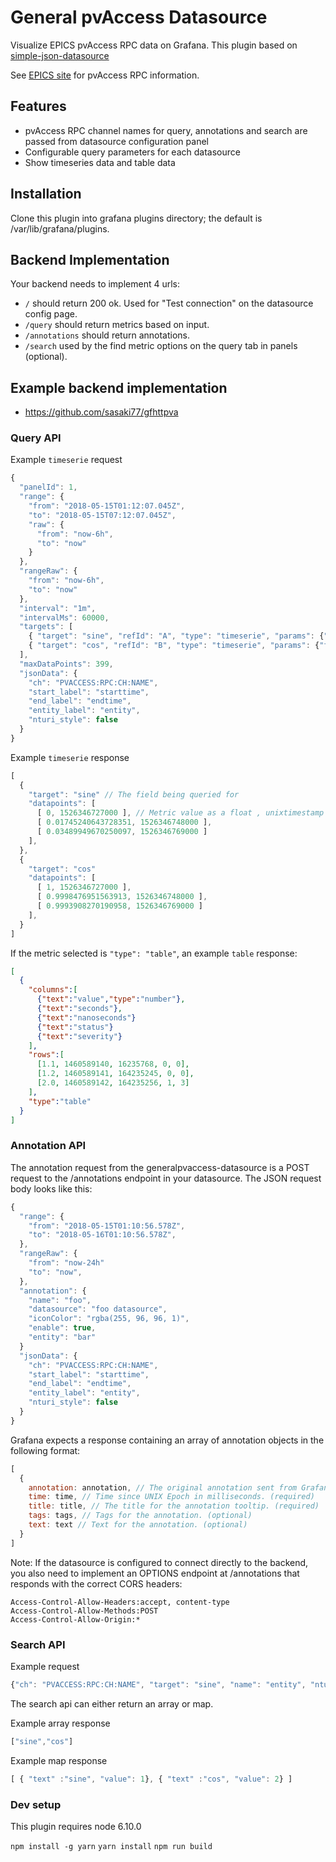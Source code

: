 # General pvAccess Datasource

Visualize EPICS pvAccess RPC data on Grafana. This plugin based on [simple-json-datasource](https://github.com/grafana/simple-json-datasource)

See [EPICS site](https://epics.anl.gov/) for pvAccess RPC information.

## Features
- pvAccess RPC channel names for query, annotations and search are passed from datasource configuration panel
- Configurable query parameters for each datasource
- Show timeseries data and table data

## Installation

Clone this plugin into grafana plugins directory; the default is /var/lib/grafana/plugins.

## Backend Implementation

Your backend needs to implement 4 urls:

- `/` should return 200 ok. Used for "Test connection" on the datasource config page.
- `/query` should return metrics based on input.
- `/annotations` should return annotations.
- `/search` used by the find metric options on the query tab in panels (optional).

## Example backend implementation

- https://github.com/sasaki77/gfhttpva

### Query API

Example `timeserie` request
``` javascript
{
  "panelId": 1,
  "range": {
    "from": "2018-05-15T01:12:07.045Z",
    "to": "2018-05-15T07:12:07.045Z",
    "raw": {
      "from": "now-6h",
      "to": "now"
    }
  },
  "rangeRaw": {
    "from": "now-6h",
    "to": "now"
  },
  "interval": "1m",
  "intervalMs": 60000,
  "targets": [
    { "target": "sine", "refId": "A", "type": "timeserie", "params": {"foo": "bar"} },
    { "target": "cos", "refId": "B", "type": "timeserie", "params": {"foo": "bar"} }
  ],
  "maxDataPoints": 399,
  "jsonData": {
    "ch": "PVACCESS:RPC:CH:NAME",
    "start_label": "starttime",
    "end_label": "endtime",
    "entity_label": "entity",
    "nturi_style": false
  }
}
```

Example `timeserie` response
``` javascript
[
  {
    "target": "sine" // The field being queried for
    "datapoints": [
      [ 0, 1526346727000 ], // Metric value as a float , unixtimestamp in milliseconds
      [ 0.01745240643728351, 1526346748000 ],
      [ 0.03489949670250097, 1526346769000 ]
    ],
  },
  {
    "target": "cos"
    "datapoints": [
      [ 1, 1526346727000 ],
      [ 0.9998476951563913, 1526346748000 ],
      [ 0.9993908270190958, 1526346769000 ]
    ],
  }
]
```

If the metric selected is `"type": "table"`, an example `table` response:
```json
[
  {
    "columns":[
      {"text":"value","type":"number"},
      {"text":"seconds"},
      {"text":"nanoseconds"}
      {"text":"status"}
      {"text":"severity"}
    ],
    "rows":[
      [1.1, 1460589140, 16235768, 0, 0],
      [1.2, 1460589141, 164235245, 0, 0],
      [2.0, 1460589142, 164235256, 1, 3]
    ],
    "type":"table"
  }
]
```

### Annotation API

The annotation request from the generalpvaccess-datasource is a POST request to
the /annotations endpoint in your datasource. The JSON request body looks like this:
``` javascript
{
  "range": {
    "from": "2018-05-15T01:10:56.578Z",
    "to": "2018-05-16T01:10:56.578Z",
  },
  "rangeRaw": {
    "from": "now-24h"
    "to": "now",
  },
  "annotation": {
    "name": "foo",
    "datasource": "foo datasource",
    "iconColor": "rgba(255, 96, 96, 1)",
    "enable": true,
    "entity": "bar"
  }
  "jsonData": {
    "ch": "PVACCESS:RPC:CH:NAME",
    "start_label": "starttime",
    "end_label": "endtime",
    "entity_label": "entity",
    "nturi_style": false
  }
}
```

Grafana expects a response containing an array of annotation objects in the
following format:

``` javascript
[
  {
    annotation: annotation, // The original annotation sent from Grafana.
    time: time, // Time since UNIX Epoch in milliseconds. (required)
    title: title, // The title for the annotation tooltip. (required)
    tags: tags, // Tags for the annotation. (optional)
    text: text // Text for the annotation. (optional)
  }
]
```

Note: If the datasource is configured to connect directly to the backend, you
also need to implement an OPTIONS endpoint at /annotations that responds
with the correct CORS headers:

```
Access-Control-Allow-Headers:accept, content-type
Access-Control-Allow-Methods:POST
Access-Control-Allow-Origin:*
```

### Search API

Example request
``` javascript
{"ch": "PVACCESS:RPC:CH:NAME", "target": "sine", "name": "entity", "nturi_style": false}
```

The search api can either return an array or map.

Example array response
``` javascript
["sine","cos"]
```

Example map response
``` javascript
[ { "text" :"sine", "value": 1}, { "text" :"cos", "value": 2} ]
```

### Dev setup

This plugin requires node 6.10.0

`npm install -g yarn`
`yarn install`
`npm run build`
